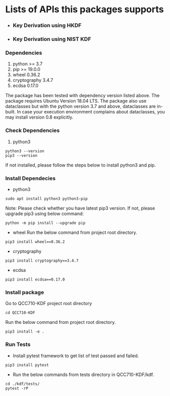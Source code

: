 <!-- 
 Copyright (c) 2020, 2022 Qualcomm Technologies, Inc.
 All rights reserved.
 Confidential and Proprietary - Qualcomm Technologies, Inc. 
-->
# Lists of APIs this packages supports
- ### Key Derivation using HKDF 
- ### Key Derivation using NIST KDF 

### Dependencies
1. python >= 3.7
2. pip >= 19.0.0
3. wheel 0.36.2
4. cryptography 3.4.7
5. ecdsa 0.17.0

The package has been tested with dependency version listed above.
The package requires Ubuntu Version 18.04 LTS.
The package also use dataclasses but with the python version 3.7 and above, dataclasses are in-built.
In case your execution environment complains about dataclasses, you may install version 0.8 explicitly.

### Check Dependencies
1. python3
```
python3 --version
pip3 --version
```

If not installed, please follow the steps below to install python3 and pip. 

### Install Dependecies
* python3
```
sudo apt install python3 python3-pip
```

Note: Please check whether you have latest pip3 version. If not, please upgrade pip3 using below command:
```
python -m pip install --upgrade pip
```

* wheel
Run the below command from project root directory.
```
pip3 install wheel==0.36.2
```

* cryptography
```
pip3 install cryptography==3.4.7
```

* ecdsa
```
pip3 install ecdsa==0.17.0
```

### Install package
Go to QCC710-KDF project root directory
```
cd QCC710-KDF
```
Run the below command from project root directory.
```
pip3 install -e .
```

### Run Tests
- Install pytest framework to get list of test passed and failed.
```
pip3 install pytest
```

- Run the below commands from tests directory in QCC710-KDF/kdf.
```
cd ./kdf/tests/
pytest -rP
```
